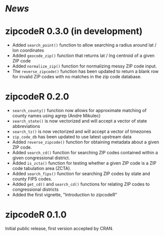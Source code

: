 # *News*

# zipcodeR 0.3.0 (in development)
- Added `search_point()` function to allow searching a radius around lat / lon coordinates
- Added `geocode_zip()` function that returns lat / lng centroid of a given ZIP code
- Added `normalize_zip()` function for normalizing messy ZIP code input.
- The `reverse_zipcode()` function has been updated to return a blank row for invalid ZIP codes with no matches in the zip code database.

# zipcodeR 0.2.0
- `search_county()` function now allows for approximate matching of county names using agrep (Andre Mikulec)
- `search_state()` is now vectorized and will accept a vector of state abbreviations
- `search_tz()` is now vectorized and will accept a vector of timezones
- `zip_code_db` has been updated to use latest upstream data
- Added `reverse_zipcode()` function for obtaining metadata about a given ZIP code.
- Added `search_cd()` function for searching ZIP codes contained within a given congressional district.
- Added `is_zcta()` function for testing whether a given ZIP code is a ZIP code tabulation area (ZCTA).
- Added `search_fips()` function for searching ZIP codes by state and county FIPS codes.
- Added `get_cd()` and `search_cd()` functions for relating ZIP codes to congressional districts
- Added the first vignette, "Introduction to zipcodeR"

# zipcodeR 0.1.0
Initial public release, first version accepted by CRAN.
